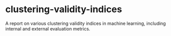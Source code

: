 # clustering-validity-indices
A report on various clustering validity indices in machine learning, including internal and external evaluation metrics.
